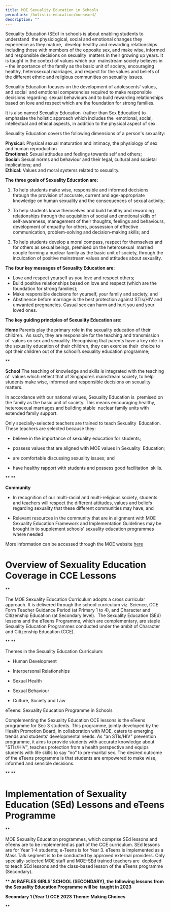```yaml
---
title: MOE Sexuality Education in Schools
permalink: /holistic-education/moesexed/
description: ""
---
```

Sexuality Education (SEd) in schools is about enabling students to understand  the physiological, social and emotional changes they experience as they mature,  develop healthy and rewarding relationships including those with members of the opposite sex, and make wise, informed and responsible decisions on sexuality  matters in their growing up years. It is taught in the context of values which our  mainstream society believes in – the importance of the family as the basic unit of society, encouraging healthy, heterosexual marriages, and respect for the values and beliefs of the different ethnic and religious communities on sexuality issues.

Sexuality Education focuses on the development of adolescents' values, and social  and emotional competencies required to make responsible decisions regarding  sexual behaviours and to build rewarding relationships based on love and respect which are the foundation for strong families. 

It is also named Sexuality Education  (rather than Sex Education) to emphasise the holistic approach which includes the  emotional, social, intellectual and ethical aspects, in addition to the physical aspect of sex.

Sexuality Education covers the following dimensions of a person's sexuality:

**Physical:** Physical sexual maturation and intimacy, the physiology of sex and human reproduction  
**Emotional:** Sexual attitudes and feelings towards self and others;  
**Social:**  Sexual norms and behaviour and their legal, cultural and societal implications; and  
**Ethical:** Values and moral systems related to sexuality.​

**The three goals of Sexuality Education are:**

1. To help students make wise, responsible and informed decisions through the provision of accurate, current and age-appropriate knowledge on human sexuality and the consequences of sexual activity;  
        
2.  To help students know themselves and build healthy and rewarding relationships through the acquisition of social and emotional skills of self-awareness, management of their thoughts, feelings and behaviours, development of empathy for others, possession of effective communication, problem-solving and decision-making skills; and  
      
3.  To help students develop a moral compass, respect for themselves and for others as sexual beings, premised on the heterosexual  married couple forming a nuclear family as the basic unit of society, through the inculcation of positive mainstream values and attitudes about sexuality.

**The four key messages of Sexuality Education are:**

* Love and respect yourself as you love and respect others;
* Build positive relationships based on love and respect (which are the foundation for strong families);
* Make responsible decisions for yourself, your family and society, and
* Abstinence before marriage is the best protection against STIs/HIV and unwanted pregnancies. Casual sex can harm and hurt you and your loved ones.

**The key guiding principles of Sexuality Education are:**

**Home**
Parents play the primary role in the sexuality education of their children.  As such, they are responsible for the teaching and transmission of  values on sex and sexuality. Recognising that parents have a key role  in the sexuality education of their children, they can exercise their  choice to opt their children out of the school’s sexuality education programme;

**

**School**
The teaching of knowledge and skills is integrated with the teaching of  values which reflect that of Singapore’s mainstream society, to help  students make wise, informed and responsible decisions on sexuality  matters.  
  
In accordance with our national values, Sexuality Education is  premised on the family as the basic unit of society. This means encouraging healthy, heterosexual marriages and building stable  nuclear family units with extended family support.

Only specially-selected teachers are trained to teach Sexuality  Education. These teachers are selected because they:


*   believe in the importance of sexuality education for students;
    
*   possess values that are aligned with MOE values in Sexuality  Education;
*   are comfortable discussing sexuality issues; and
*   have healthy rapport with students and possess good facilitation  skills.
  
**
**

**Community**

*   In recognition of our multi-racial and multi-religious society, students  and teachers will respect the different attitudes, values and beliefs  regarding sexuality that these different communities may have; and
    
*   Relevant resources in the community that are in alignment with MOE  Sexuality Education Framework and Implementation Guidelines may be  brought in to supplement schools' sexuality education programmes  where needed

More information can be accessed through the MOE website [here](https://www.moe.gov.sg/education-in-sg/our-programmes/sexuality-education)

# **Overview of Sexuality Education Coverage in CCE Lessons**

**

The MOE Sexuality Education Curriculum adopts a cross curricular approach. It is delivered through the school curriculum viz. Science, CCE Form Teacher Guidance Period (at Primary 1 to 4), and Character and Citizenship Education (at Secondary level).  The Sexuality Education (SEd) lessons and the eTeens Programme, which are complementary, are staple Sexuality Education Programmes conducted under the ambit of Character and Citizenship Education (CCE).

**
**

Themes in the Sexuality Education Curriculum: 

*   Human Development
    
*   Interpersonal Relationships
    
*   Sexual Health
    
*   Sexual Behaviour
    
*   Culture, Society and Law
    

eTeens: Sexuality Education Programme in Schools 

Complementing the Sexuality Education CCE lessons is the eTeens programme for Sec 3 students. This programme, jointly developed by the Health Promotion Board, in collaboration with MOE, caters to emerging trends and students’ developmental needs. As "an STIs/HIV" prevention programme, it aims to provide students with accurate knowledge about "STIs/HIV", teaches protection from a health perspective and equips students with life skills to say “no” to pre-marital sex. The desired outcome of the eTeens programme is that students are empowered to make wise, informed and sensible decisions.

**
**

# Implementation of Sexuality Education (SEd) Lessons and eTeens Programme

**

MOE Sexuality Education programmes, which comprise SEd lessons and eTeens are to be implemented as part of the CCE curriculum. SEd lessons are for Year 1-4 students; e-Teens is for Year 3. eTeens is implemented as a Mass Talk segment is to be conducted by approved external providers. Only specially-selected MOE staff and MOE-SEd trained teachers are  deployed to teach SEd lessons and the class-based lesson of the eTeens programme (Secondary).

**
**At RAFFLES GIRLS’ SCHOOL (SECONDARY), the following lessons from the Sexuality Education Programme will be  taught in 2023**

**Secondary 1 (Year 1) CCE 2023 Theme: Making Choices**

**